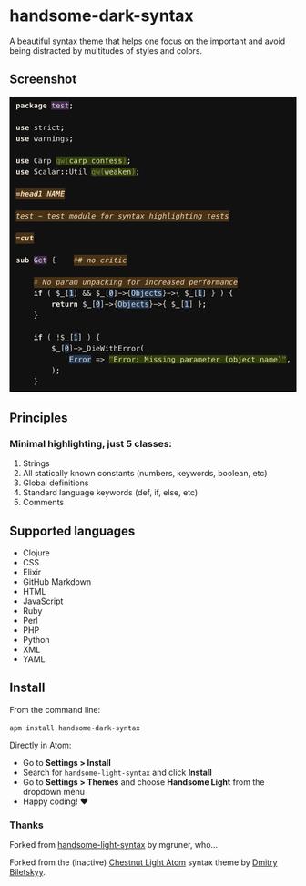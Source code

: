 # handsome-dark-syntax

A beautiful syntax theme that helps one focus on the important and avoid being distracted by multitudes of styles and colors.

## Screenshot

<p><img src="https://github.com/jonbirge/handsome-dark-syntax/raw/master/screenshot.png" alt="Screenshot"></p>

## Principles

### Minimal highlighting, just 5 classes:

1. Strings
2. All statically known constants (numbers, keywords, boolean, etc)
3. Global definitions
4. Standard language keywords (def, if, else, etc)
5. Comments

## Supported languages

- Clojure
- CSS
- Elixir
- GitHub Markdown
- HTML
- JavaScript
- Ruby
- Perl
- PHP
- Python
- XML
- YAML

## Install

From the command line:

`apm install handsome-dark-syntax`

Directly in Atom:

- Go to **Settings > Install**
- Search for `handsome-light-syntax` and click **Install**
- Go to **Settings > Themes** and choose **Handsome Light** from the dropdown menu
- Happy coding! :heart:

### Thanks

Forked from [handsome-light-syntax](https://github.com/mgruner/handsome-light-syntax) by mgruner, who...

Forked from the (inactive) [Chestnut Light Atom](https://github.com/biletskyy/chestnut-light-atom-syntax) syntax theme by [Dmitry Biletskyy](https://github.com/biletskyy).
